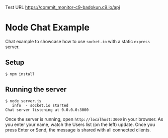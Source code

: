 Test URL
https://commit_monitor-c9-badokun.c9.io/api

# Node Chat Example

Chat example to showcase how to use `socket.io` with a static `express` server.

## Setup

    $ npm install

## Running the server

    $ node server.js
       info  - socket.io started
    Chat server listening at 0.0.0.0:3000

Once the server is running, open `http://localhost:3000` in your browser. As you enter your name, watch the Users list
(on the left) update. Once you press Enter or Send, the message is shared with all connected clients.
